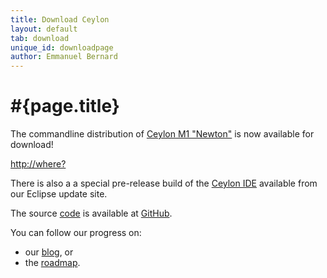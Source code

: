 ```yaml
---
title: Download Ceylon
layout: default
tab: download
unique_id: downloadpage
author: Emmanuel Bernard
---
```

# #{page.title}

The commandline distribution of 
[Ceylon M1 "Newton"](/blog/2011/12/19/ceylon-m1-newton) is 
now available for download!

<http://where?>

There is also a a special pre-release build of the 
[Ceylon IDE](/documentation/ide) available from our Eclipse
update site.

The source [code](/code) is available at [GitHub](http://github.com/ceylon).

You can follow our progress on:

* our [blog](/blog), or
* the [roadmap](/documentation/roadmap).
